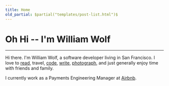 ```yaml
---
title: Home
old_partial: $partial("templates/post-list.html")$
---
```


# Oh Hi -- I'm William Wolf
- - -

Hi there. I'm William Wolf, a software developer living in San Francisco. I love to
[read](/reading.html), travel, [code](https://github.com/throughnothing),
[write](http://blog.throughnothing.com), [photograph](https://flickr.com/throughnothing),
and just generally enjoy time with friends and family.

I currently work as a Payments Engineering Manager at [Airbnb](https://airbnb.com).
